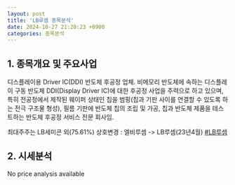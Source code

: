 ```yaml
---
layout: post
title: 'LB루셈 종목분석'
date: 2024-10-27 21:20:23 +0900
categories: 종목분석
---
```


## 1. 종목개요 및 주요사업

디스플레이용 Driver IC(DDI) 반도체 후공정 업체. 비메모리 반도체에 속하는 디스플레이 구동 반도체 DDI(Display Driver IC)에 대한 후공정 사업을 주력으로 하고 있으며, 특히 전공정에서 제작된 웨이퍼 상태인 칩을 범핑(칩과 기판 사이를 연결할 수 있도록 하는 전극 구조물 형성), 필름 기판에 반도체 칩의 조립 및 가공, 칩과 반도체 제품을 테스트하는 반도체 후공정 서비스 전문 회사임. 

최대주주는 LB세미콘 외(75.61%) 상호변경 : 엘비루셈 -> LB루셈(23년4월)
[#LB루셈](#)

## 2. 시세분석

No price analysis available
